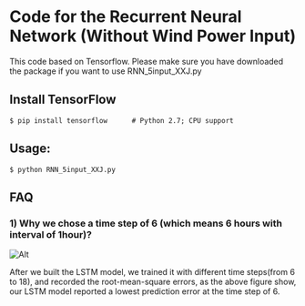 # Code for the Recurrent Neural Network (Without Wind Power Input)

This code based on Tensorflow. Please make sure you have downloaded the package if you want to use RNN_5input_XXJ.py

## Install TensorFlow

```
$ pip install tensorflow      # Python 2.7; CPU support
```

## Usage:

```
$ python RNN_5input_XXJ.py
```





## FAQ
### 1) Why we chose a time step of 6 (which means 6 hours with interval of 1hour)?

![Alt](https://github.com/yiwen26/WindChaser/blob/master/Graphs/RMSE%20Progression%20of%20LSTM%20vs.%20Time%20Steps.png)

After we built the LSTM model, we trained it with different time steps(from 6 to 18), and recorded the root-mean-square errors, as the above figure show, our LSTM model reported a lowest prediction error at the time step of 6.
